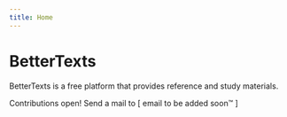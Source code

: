 ```yaml
---
title: Home
---
```


# BetterTexts  
  
BetterTexts is a free platform that provides reference and study materials. 
    
Contributions open! Send a mail to [ email to be added soon™ ]